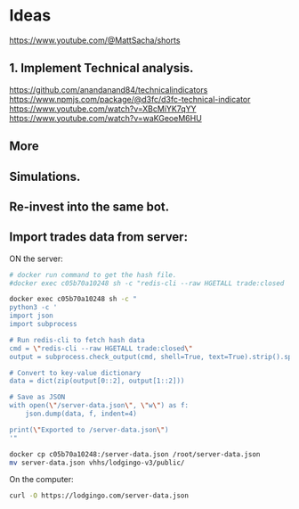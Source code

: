 # Ideas


https://www.youtube.com/@MattSacha/shorts

## 1. Implement Technical analysis.

https://github.com/anandanand84/technicalindicators
https://www.npmjs.com/package/@d3fc/d3fc-technical-indicator
https://www.youtube.com/watch?v=XBcMiYK7qYY
https://www.youtube.com/watch?v=waKGeoeM6HU

## More

## Simulations.

## Re-invest into the same bot.


## Import trades data from server:


ON the server:
```bash
# docker run command to get the hash file.
#docker exec c05b70a10248 sh -c "redis-cli --raw HGETALL trade:closed | awk 'ORS=NR%2?\",\":\",\\n\"' | sed 's/^/{/;s/$/}/' > /server-data.json"

docker exec c05b70a10248 sh -c "
python3 -c '
import json
import subprocess

# Run redis-cli to fetch hash data
cmd = \"redis-cli --raw HGETALL trade:closed\"
output = subprocess.check_output(cmd, shell=True, text=True).strip().split(\"\\n\")

# Convert to key-value dictionary
data = dict(zip(output[0::2], output[1::2]))

# Save as JSON
with open(\"/server-data.json\", \"w\") as f:
    json.dump(data, f, indent=4)

print(\"Exported to /server-data.json\")
'"

docker cp c05b70a10248:/server-data.json /root/server-data.json
mv server-data.json vhhs/lodgingo-v3/public/
```

On the computer:

```bash
curl -O https://lodgingo.com/server-data.json
```